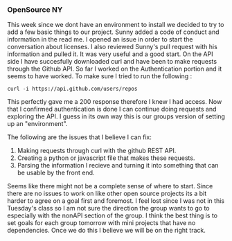 ### OpenSource NY

This week since we dont have an environment to install we decided to try to add a few basic things to our project. Sunny added a code of conduct and 
information in the read me. I opened an issue in order to start the conversation about licenses. I also reviewed Sunny's pull request with his information
and pulled it. It was very useful and a good start. 
On the API side I have succesfully downloaded curl and have been to make requests through the Github API. So far I worked on the Authentication portion
and it seems to have worked. To make sure I tried to run the following :   

`curl -i https://api.github.com/users/repos`

This perfectly gave me a 200 response therefore I knew I had access. Now that I confirmed authentication is done I can continue doing requests and 
exploring the API. I guess in its own way this is our groups version of setting up an "environment".



The following are the issues that I believe I can fix:

1. Making requests through curl with the github REST API.
2. Creating a python or javascript file that makes these requests. 
3. Parsing the information I recieve and turning it into something that can be usable by the front end. 

Seems like there might not be a complete sense of where to start. Since there are no issues to work on like other open source projects its a 
bit harder to agree on a goal first and foremost. I feel lost since I was not in this Tuesday's class so I am not sure the direction the group
wants to go to especially with the nonAPI section of the group. I think the best thing is to set goals for each group tomorrow with mini projects that have 
no dependencies. Once we do this I believe we will be on the right track. 
